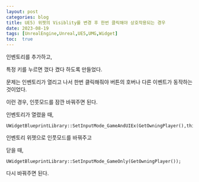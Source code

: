 ```yaml
---
layout: post
categories: blog
title: UE5) 위젯의 Visiblity를 변경 후 한번 클릭해야 상호작용되는 경우
date: 2023-08-19
tags: [UnrealEngine,Unreal,UE5,UMG,Widget]
toc:  true
---
```


인벤토리를 추가하고,

특정 키를 누르면 껐다 켰다 하도록 만들었다.

문제는 인벤토리가 열리고 나서 한번 클릭해줘야 버튼의 호버나 다른 이벤트가 동작하는 것이었다.

이런 경우, 인풋모드를 잠깐 바꿔주면 된다.


인벤토리가 열렸을 때,
```
UWidgetBlueprintLibrary::SetInputMode_GameAndUIEx(GetOwningPlayer(),this);
```
인벤토리 위젯으로 인풋모드를 바꿔주고


닫을 때,
```
UWidgetBlueprintLibrary::SetInputMode_GameOnly(GetOwningPlayer());
```
다시 바꿔주면 된다.
